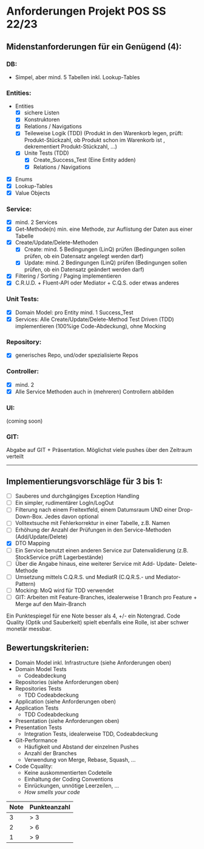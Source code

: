 # Anforderungen Projekt POS SS 22/23

## Midenstanforderungen für ein Genügend (4):

### DB:
* Simpel, aber mind. 5 Tabellen inkl. Lookup-Tables

### Entities:
* Entities
  - [x] sichere Listen
  - [x] Konstruktoren
  - [x] Relations / Navigations
  - [x] Teileweise Logik (TDD) (Produkt in den Warenkorb legen, prüft: Produkt-Stückzahl, ob Produkt schon im Warenkorb ist , dekrementiert Produkt-Stückzahl, ...)
  - [x] Unite Tests (TDD)
    - [x] Create_Success_Test (Eine Entity adden)
    - [x] Relations / Navigations
- [x] Enums
- [x] Lookup-Tables
- [x] Value Objects

### Service:
* [x] mind. 2 Services
* [x] Get-Methode(n) min. eine Methode, zur Auflistung der Daten aus einer Tabelle
* [x] Create/Update/Delete-Methoden
  * [x] Create: mind. 5 Bedingungen (LinQ) prüfen (Bedingungen sollen prüfen, ob ein Datensatz angelegt werden darf)
  * [x] Update: mind. 2 Bedingungen (LinQ) prüfen (Bedingungen sollen prüfen, ob ein Datensatz geändert werden darf)
* [x] Filtering / Sorting / Paging implementieren
* [x] C.R.U.D. + Fluent-API oder Mediator + C.Q.S. oder etwas anderes

### Unit Tests:
* [x] Domain Model: pro Entity mind. 1 Success_Test
* [x] Services: Alle Create/Update/Delete-Method Test Driven (TDD) implementieren (100%ige Code-Abdeckung), ohne Mocking

### Repository:
* [x] generisches Repo, und/oder spezialisierte Repos

### Controller:
* [x] mind. 2
* [x] Alle Service Methoden auch in (mehreren) Controllern abbilden

### UI:
(coming soon)

### GIT:
Abgabe auf GIT + Präsentation. Möglichst viele pushes über den Zeitraum verteilt

---

## Implementierungsvorschläge für 3 bis 1:

* [ ] Sauberes und durchgängiges Exception Handling
* [ ] Ein simpler, rudimentärer LogIn/LogOut
* [ ] Filterung nach einem Freitextfeld, einem Datumsraum UND einer Drop-Down-Box. Jedes davon optional
* [ ] Volltextsuche mit Fehlerkorrektur in einer Tabelle, z.B. Namen
* [ ] Erhöhung der Anzahl der Prüfungen in den Service-Methoden (Add/Update/Delete)
* [x] DTO Mapping
* [ ] Ein Service benutzt einen anderen Service zur Datenvalidierung (z.B. StockService prüft Lagerbestände)
* [ ] Über die Angabe hinaus, eine weiterer Service mit Add- Update- Delete-Methode
* [ ] Umsetzung mittels C.Q.R.S. und MediatR (C.Q.R.S.- und Mediator-Pattern)
* [ ] Mocking: MoQ wird für TDD verwendet
* [ ] GIT: Arbeiten mit Feature-Branches, idealerweise 1 Branch pro Feature + Merge auf den Main-Branch

Ein Punktespiegel für ene Note besser als 4, +/- ein Notengrad. Code Quality (Optik und Sauberkeit) spielt ebenfalls eine Rolle, ist aber schwer monetär messbar.

## Bewertungskriterien:

* Domain Model inkl. Infrastructure (siehe Anforderungen oben)
* Domain Model Tests
  * Codeabdeckung
* Repositories (siehe Anforderungen oben)
* Repositories Tests
  * TDD Codeabdeckung
* Application (siehe Anforderungen oben)
* Application Tests
  * TDD Codeabdeckung
* Presentation (siehe Anforderungen oben)
* Presentation Tests
  * Integration Tests, idealerweise TDD, Codeabdeckung
* Git-Performance
  * Häufigkeit und Abstand der einzelnen Pushes
  * Anzahl der Branches
  * Verwendung von Merge, Rebase, Squash, ...
* Code Cquality:
  * Keine auskommentierten Codeteile
  * Einhaltung der Coding Conventions
  * Einrückungen, unnötige Leerzeilen, ...
  * *How smells your code*


| Note | Punkteanzahl |
|---|---|
| 3 | > 3 |
| 2 | > 6 |
| 1 | > 9 |
